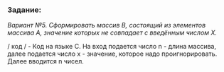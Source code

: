 ### Задание:
*Вариант №5. Сформировать массив B, состоящий из элементов массива А, значение которых не совпадает с введённым числом X.*

/ код / - Код на языке С.
На вход подается число n - длина массива, далее подается число x - значение, которое надо проигнорировать. Далее вводится n чисел.


